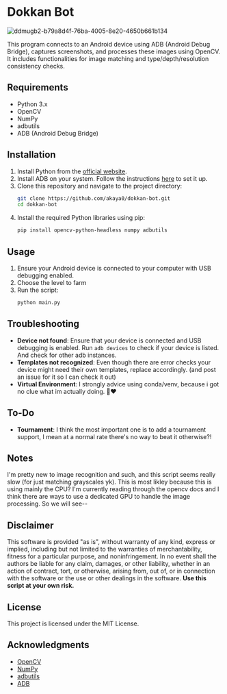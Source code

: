 # Dokkan Bot
![ddmugb2-b79a8d4f-76ba-4005-8e20-4650b661b134](https://github.com/user-attachments/assets/5f0395c8-05c8-44b0-b617-561ac1bd2d50)

This program connects to an Android device using ADB (Android Debug Bridge), captures screenshots, and processes these images using OpenCV. It includes functionalities for image matching and type/depth/resolution consistency checks.

## Requirements

- Python 3.x
- OpenCV
- NumPy
- adbutils
- ADB (Android Debug Bridge)

## Installation

1. Install Python from the [official website](https://www.python.org/).
2. Install ADB on your system. Follow the instructions [here](https://developer.android.com/studio/command-line/adb) to set it up.
3. Clone this repository and navigate to the project directory:
    ```bash
    git clone https://github.com/akaya0/dokkan-bot.git
    cd dokkan-bot
    ```
4. Install the required Python libraries using pip:
    ```bash
    pip install opencv-python-headless numpy adbutils
    ```

## Usage

1. Ensure your Android device is connected to your computer with USB debugging enabled.
2. Choose the level to farm
3. Run the script:
    ```bash
    python main.py
    ```

## Troubleshooting

- **Device not found**: Ensure that your device is connected and USB debugging is enabled. Run `adb devices` to check if your device is listed. And check for other adb instances.
- **Templates not recognized**: Even though there are error checks your device might need their own templates, replace accordingly. (and post an issue for it so I can check it out)
- **Virtual Environment**: I strongly advice using conda/venv, because i got no clue what im actually doing. 🫡❤️

## To-Do

- **Tournament**: I think the most important one is to add a tournament support, I mean at a normal rate there's no way to beat it otherwise?!

## Notes

 I'm pretty new to image recognition and such, and this script seems really slow (for just matching grayscales yk). This is most likley because this is using mainly the CPU? I'm currently reading through the opencv docs and I think there are ways to use a dedicated GPU to handle the image processing. So we will see-- 

## Disclaimer

This software is provided "as is", without warranty of any kind, express or implied, including but not limited to the warranties of merchantability, fitness for a particular purpose, and noninfringement. In no event shall the authors be liable for any claim, damages, or other liability, whether in an action of contract, tort, or otherwise, arising from, out of, or in connection with the software or the use or other dealings in the software. **Use this script at your own risk.**

## License

This project is licensed under the MIT License.

## Acknowledgments

- [OpenCV](https://opencv.org/)
- [NumPy](https://numpy.org/)
- [adbutils](https://github.com/yt-dlp/yt-dlp)
- [ADB](https://developer.android.com/studio/command-line/adb)

